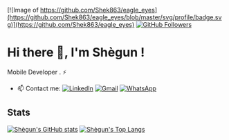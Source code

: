 [![Image of https://github.com/Shek863/eagle_eyes](https://github.com/Shek863/eagle_eyes/blob/master/svg/profile/badge.svg)](https://github.com/Shek863/eagle_eyes)
[![GitHub Followers](https://img.shields.io/github/followers/Shek863?label=Follow&style=social)](https://github.com/Shek863)

# Hi there 👋, I'm Shègun !

Mobile Developer . ⚡️ 

- 📫 Contact me: 
[![LinkedIn](https://img.shields.io/badge/-LinkedIn-blue?style=flat&logo=Linkedin&logoColor=white)](https://www.linkedin.com/in/say-segun/)
[![Gmail](https://img.shields.io/badge/-Gmail-c14438?style=flat&logo=Gmail&logoColor=white)](mailto:shekmontcho@gmail.com)
[![WhatsApp](https://img.shields.io/badge/-WhatsApp-25D366?style=flat&logo=WhatsApp&logoColor=white)](https://wa.me/22961877882)


## Stats
[![Shègun's GitHub stats](https://github-readme-stats.vercel.app/api?username=Shek863)](https://github.com/Shek863/github-readme-stats)
[![Shègun's Top Langs](https://github-readme-stats.vercel.app/api/top-langs/?username=Shek863&layout=compact)](https://github.com/Shek863/github-readme-stats)

<!--
**sethgnavo/sethgnavo** is a ✨ _special_ ✨ repository because its `README.md` (this file) appears on your GitHub profile.

Here are some ideas to get you started:

- 🔭 I’m currently working on ...
- 🌱 I’m currently learning ...
- 👯 I’m looking to collaborate on ...
- 🤔 I’m looking for help with ...
- 💬 Ask me about ...
- 📫 How to reach me: ...
- 😄 Pronouns: ...
- ⚡ Fun fact: ...
-->
